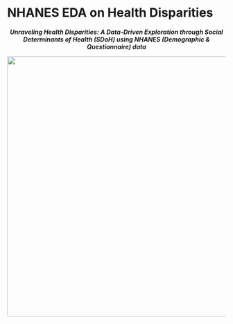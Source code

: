 # NHANES EDA on Health Disparities

<p style='text-align: center;'><i><b>Unraveling Health Disparities: A Data-Driven Exploration through Social Determinants of Health (SDoH) using NHANES (Demographic & Questionnaire) data</b></i></p>
<center><img src='https://github.com/kkrusere/NHANES-EDA-on-Health-Disparities-and-Inequities/blob/main/assets/nhanes_health_disparities.png?raw=true' width=600/></center>